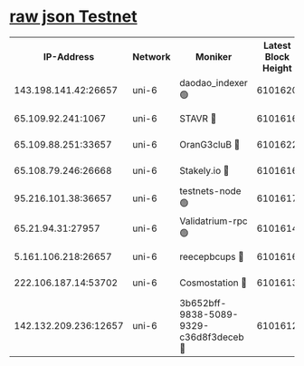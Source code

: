 [raw json Testnet](https://rpc-check.junot.stavr.tech/junot/rpc-junot-result.json)
=


<table><tr><th>IP-Address</th><th>Network</th><th>Moniker</th><th>Latest Block Height</th><th>Earliest Block Height</th><th>Catching Up</th><th>Tx Index</th><th>Voting Power</th><th>Scan Time</th></tr><tr><td>143.198.141.42:26657</td><td>uni-6</td><td>daodao_indexer 🟢</td><td>6101620</td><td>1</td><td>False</td><td>off</td><td>0</td><td>2023-12-15T20:46:37.335541515UTC</td></tr><tr><td>65.109.92.241:1067</td><td>uni-6</td><td>STAVR 🔴</td><td>6101616</td><td>1138541</td><td>False</td><td>on</td><td>6047</td><td>2023-12-15T20:46:24.871591853UTC</td></tr><tr><td>65.109.88.251:33657</td><td>uni-6</td><td>OranG3cluB 🔴</td><td>6101622</td><td>1138541</td><td>False</td><td>on</td><td>11</td><td>2023-12-15T20:46:41.821913354UTC</td></tr><tr><td>65.108.79.246:26668</td><td>uni-6</td><td>Stakely.io 🔴</td><td>6101616</td><td>1570872</td><td>False</td><td>on</td><td>1261202</td><td>2023-12-15T20:46:25.823970444UTC</td></tr><tr><td>95.216.101.38:36657</td><td>uni-6</td><td>testnets-node 🟢</td><td>6101617</td><td>1615130</td><td>False</td><td>on</td><td>0</td><td>2023-12-15T20:46:28.264269910UTC</td></tr><tr><td>65.21.94.31:27957</td><td>uni-6</td><td>Validatrium-rpc 🟢</td><td>6101614</td><td>2943363</td><td>False</td><td>on</td><td>0</td><td>2023-12-15T20:46:20.441938422UTC</td></tr><tr><td>5.161.106.218:26657</td><td>uni-6</td><td>reecepbcups 🔴</td><td>6101616</td><td>4468422</td><td>False</td><td>on</td><td>105015</td><td>2023-12-15T20:46:25.482937896UTC</td></tr><tr><td>222.106.187.14:53702</td><td>uni-6</td><td>Cosmostation 🔴</td><td>6101613</td><td>5344501</td><td>False</td><td>on</td><td>110003</td><td>2023-12-15T20:46:17.987889855UTC</td></tr><tr><td>142.132.209.236:12657</td><td>uni-6</td><td>3b652bff-9838-5089-9329-c36d8f3deceb 🔴</td><td>6101612</td><td>6091280</td><td>False</td><td>on</td><td>157563</td><td>2023-12-15T20:46:16.603363661UTC</td></tr></table>
